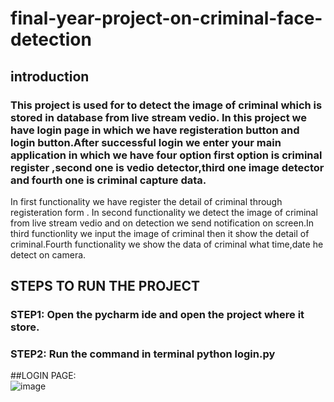 # final-year-project-on-criminal-face-detection

## introduction 
### This project is used for to detect the image of criminal which is stored in database from live stream vedio. In this project we have login page in which we have registeration button and login button.After successful login we enter your main application in which we have four option first option is criminal register ,second one is vedio detector,third one image detector and fourth one is criminal capture data.
In first functionality we have register the detail of criminal through registeration form . In second functionality we detect the image of criminal from live stream vedio and on detection we send notification on screen.In third functionlity we input the image of criminal then it show the detail of criminal.Fourth functionality we show the data of criminal what time,date he detect on camera.

## STEPS TO RUN THE PROJECT
### STEP1: Open the pycharm ide and open the project where it store.
### STEP2: Run the command in terminal python login.py

##LOGIN PAGE:  
![image](https://github.com/archit9784/final-year-project-on-criminal-face-detection/assets/86507283/e4abaea5-62dd-404d-802e-13fc85a7f5e7)


